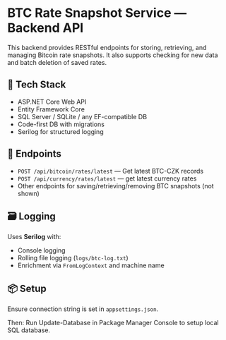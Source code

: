 ﻿# BTC Rate Snapshot Service — Backend API

This backend provides RESTful endpoints for storing, retrieving, and managing Bitcoin rate snapshots. It also supports checking for new data and batch deletion of saved rates.

## 🔧 Tech Stack

- ASP.NET Core Web API
- Entity Framework Core
- SQL Server / SQLite / any EF-compatible DB
- Code-first DB with migrations
- Serilog for structured logging

## 🚀 Endpoints

- `POST /api/bitcoin/rates/latest` — Get latest BTC-CZK records
- `POST /api/currency/rates/latest` — get latest currency rates
- Other endpoints for saving/retrieving/removing BTC snapshots (not shown)

## 🗃️ Logging

Uses **Serilog** with:
- Console logging
- Rolling file logging (`logs/btc-log.txt`)
- Enrichment via `FromLogContext` and machine name

## 📦 Setup

Ensure connection string is set in `appsettings.json`. 

Then: Run Update-Database in Package Manager Console to setup local SQL database.
